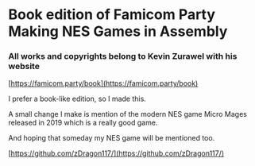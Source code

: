 # Book edition of Famicom Party Making NES Games in Assembly

### All works and copyrights belong to Kevin Zurawel with his website

[https://famicom.party/book](https://famicom.party/book)

I prefer a book-like edition, so I made this.

A small change I make is mention of the modern NES game Micro Mages released in 2019 which is a really good game.

And hoping that someday my NES game will be mentioned too.

[https://github.com/zDragon117/](https://github.com/zDragon117/)